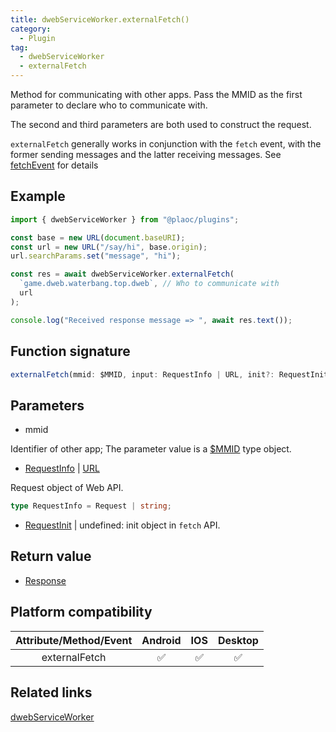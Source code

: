 ```yaml
---
title: dwebServiceWorker.externalFetch()
category:
  - Plugin
tag:
  - dwebServiceWorker
  - externalFetch
---
```


Method for communicating with other apps. Pass the MMID as the first parameter to declare who to communicate with.

The second and third parameters are both used to construct the request.

`externalFetch` generally works in conjunction with the `fetch` event, with the former sending messages and the latter receiving messages. See [fetchEvent](./event-fetch.md) for details

## Example

```js
import { dwebServiceWorker } from "@plaoc/plugins";

const base = new URL(document.baseURI);
const url = new URL("/say/hi", base.origin);
url.searchParams.set("message", "hi");

const res = await dwebServiceWorker.externalFetch(
  `game.dweb.waterbang.top.dweb`, // Who to communicate with
  url
);

console.log("Received response message => ", await res.text());
```

## Function signature

```js
externalFetch(mmid: $MMID, input: RequestInfo | URL, init?: RequestInit | undefined): Promise<Response>
```

## Parameters

- mmid

Identifier of other app; The parameter value is a [$MMID](../../interface/mmid/index.md) type object.

- [RequestInfo](https://developer.mozilla.org/en-US/docs/Web/API/Request) | [URL](https://developer.mozilla.org/en-US/docs/Web/API/URL)

Request object of Web API.

```ts
type RequestInfo = Request | string;
```

- [RequestInit](https://developer.mozilla.org/zh-CN/docs/Web/API/fetch) | undefined: init object in `fetch` API.

## Return value

- [Response](https://developer.mozilla.org/en-US/docs/Web/API/Response)

## Platform compatibility

| Attribute/Method/Event | Android | IOS | Desktop |
| :--------------------: | :-----: | :-: | :-----: |
|     externalFetch      |   ✅    | ✅  |   ✅    |

## Related links

[dwebServiceWorker](../index.md)
